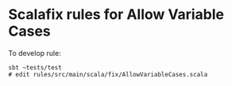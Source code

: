 # Scalafix rules for Allow Variable Cases

To develop rule:
```
sbt ~tests/test
# edit rules/src/main/scala/fix/AllowVariableCases.scala
```
